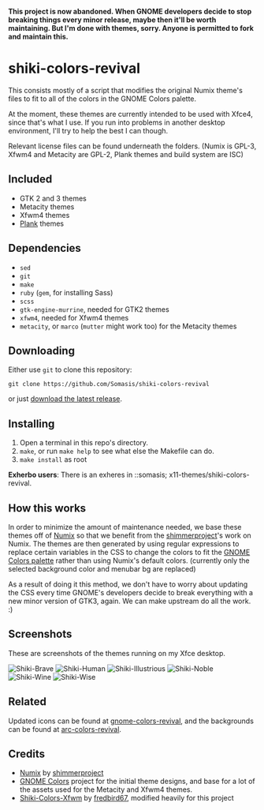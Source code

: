**This project is now abandoned. When GNOME developers decide to stop breaking
things every minor release, maybe then it'll be worth maintaining. But I'm
done with themes, sorry. Anyone is permitted to fork and maintain this.**

# shiki-colors-revival
This consists mostly of a script that modifies the original Numix theme's
files to fit to all of the colors in the GNOME Colors palette.

At the moment, these themes are currently intended to be used with Xfce4,
since that's what I use. If you run into problems in another desktop
environment, I'll try to help the best I can though.

Relevant license files can be found underneath the folders. (Numix is
GPL-3, Xfwm4 and Metacity are GPL-2, Plank themes and build system are ISC)

## Included
- GTK 2 and 3 themes
- Metacity themes
- Xfwm4 themes
- [Plank](https://launchpad.net/plank) themes

## Dependencies
- `sed`
- `git`
- `make`
- `ruby` (`gem`, for installing Sass)
- `scss`
- `gtk-engine-murrine`, needed for GTK2 themes
- `xfwm4`, needed for Xfwm4 themes
- `metacity`, or `marco` (`mutter` might work too) for the Metacity themes

## Downloading
Either use `git` to clone this repository:
    
    git clone https://github.com/Somasis/shiki-colors-revival

or just [download the latest release](releases).

## Installing
1. Open a terminal in this repo's directory.
2. `make`, or run `make help` to see what else the Makefile can do.
3. `make install` as root

**Exherbo users**:
    There is an exheres in ::somasis; x11-themes/shiki-colors-revival.

## How this works
In order to minimize the amount of maintenance needed, we base these themes
off of [Numix] so that we benefit from the [shimmerproject]'s work on
Numix. The themes are then generated by using regular expressions to
replace certain variables in the CSS to change the colors to fit the
[GNOME Colors palette] rather than using Numix's default colors.
(currently only the selected background color and menubar bg are replaced)

As a result of doing it this method, we don't have to worry about updating
the CSS every time GNOME's developers decide to break everything with a new
minor version of GTK3, again. We can make upstream do all the work. :)

## Screenshots

These are screenshots of the themes running on my Xfce desktop.

![Shiki-Brave](https://raw.githubusercontent.com/Somasis/shiki-colors-revival/master/screenshots/Shiki-Brave-Revival.png)
![Shiki-Human](https://raw.githubusercontent.com/Somasis/shiki-colors-revival/master/screenshots/Shiki-Human-Revival.png)
![Shiki-Illustrious](https://raw.githubusercontent.com/Somasis/shiki-colors-revival/master/screenshots/Shiki-Illustrious-Revival.png)
![Shiki-Noble](https://raw.githubusercontent.com/Somasis/shiki-colors-revival/master/screenshots/Shiki-Noble-Revival.png)
![Shiki-Wine](https://raw.githubusercontent.com/Somasis/shiki-colors-revival/master/screenshots/Shiki-Wine-Revival.png)
![Shiki-Wise](https://raw.githubusercontent.com/Somasis/shiki-colors-revival/master/screenshots/Shiki-Wise-Revival.png)

## Related

Updated icons can be found at [gnome-colors-revival], and the backgrounds
can be found at [arc-colors-revival].

## Credits
- [Numix] by [shimmerproject]
- [GNOME Colors] project for the initial theme designs, and base for a lot
  of the assets used for the Metacity and Xfwm4 themes.
- [Shiki-Colors-Xfwm] by [fredbird67], modified heavily for this project

[gnome-colors-revival]: https://github.com/Somasis/gnome-colors-revival
[arc-colors-revival]: https://github.com/Somasis/arc-colors-revival
[Numix]: https://github.com/shimmerproject/Numix
[Shiki-Colors-Xfwm]: http://xfce-look.org/content/show.php/Zukitwo-Colors+Xfwm+Themes?content=148624
[shimmerproject]: http://github.com/shimmerproject
[fredbird67]: http://xfce-look.org/usermanager/search.php?username=fredbird67
[GNOME Colors palette]: https://github.com/Somasis/gnome-colors-revival/blob/master/Palette.png
[releases]: https://github.com/Somasis/shiki-colors-revival/releases
[GNOME Colors]: https://code.google.com/p/gnome-colors
